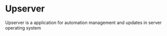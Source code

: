 # Upserver
Upserver is a application for automation management and updates in server operating system
